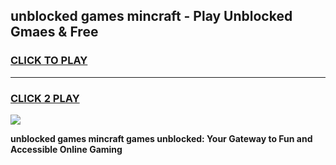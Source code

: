 
## unblocked games mincraft - Play Unblocked Gmaes & Free
<h3>
<a href="https://news.freeplayer.one?title=unblocked_games_mincraft&ref=23F">CLICK TO PLAY</a></h3>
<hr>

<h3>
<a href="https://news.freeplayer.one?title=unblocked_games_mincraft&ref=23F">CLICK 2 PLAY</a>
  
</h3>

<a href="https://news.freeplayer.one?title=unblocked_games_mincraft&ref=23F/"><img src="https://clearcache.store/games.png"></a>


**unblocked games mincraft games unblocked: Your Gateway to Fun and Accessible Online Gaming**
